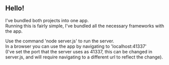 ## Hello!
I've bundled both projects into one app.  
Running this is fairly simple, I've bundled all the necessary frameworks with the app.  
  
Use the command 'node server.js' to run the server.  
In a browser you can use the app by navigating to 'localhost:41337'  
(I've set the port that the server uses as 41337, this can be changed in server.js, and will require navigating to a different url to reflect the change).  
